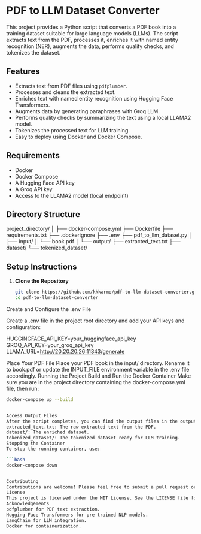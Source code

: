 # PDF to LLM Dataset Converter

This project provides a Python script that converts a PDF book into a training dataset suitable for large language models (LLMs). The script extracts text from the PDF, processes it, enriches it with named entity recognition (NER), augments the data, performs quality checks, and tokenizes the dataset.

## Features

- Extracts text from PDF files using `pdfplumber`.
- Processes and cleans the extracted text.
- Enriches text with named entity recognition using Hugging Face Transformers.
- Augments data by generating paraphrases with Groq LLM.
- Performs quality checks by summarizing the text using a local LLAMA2 model.
- Tokenizes the processed text for LLM training.
- Easy to deploy using Docker and Docker Compose.

## Requirements

- Docker
- Docker Compose
- A Hugging Face API key
- A Groq API key
- Access to the LLAMA2 model (local endpoint)

## Directory Structure


project_directory/
│
├── docker-compose.yml
├── Dockerfile
├── requirements.txt
├── .dockerignore
├── .env
├── pdf_to_llm_dataset.py
│
├── input/
│ └── book.pdf
│
└── output/
├── extracted_text.txt
├── dataset/
└── tokenized_dataset/

## Setup Instructions

1. **Clone the Repository**

   ```bash
   git clone https://github.com/kkkarmo/pdf-to-llm-dataset-converter.git
   cd pdf-to-llm-dataset-converter

Create and Configure the .env File

Create a .env file in the project root directory and add your API keys and configuration:


HUGGINGFACE_API_KEY=your_huggingface_api_key
GROQ_API_KEY=your_groq_api_key
LLAMA_URL=http://20.20.20.26:11343/generate

Place Your PDF File
Place your PDF book in the input/ directory. Rename it to book.pdf or update the INPUT_FILE environment variable in the .env file accordingly.
Running the Project
Build and Run the Docker Container
Make sure you are in the project directory containing the docker-compose.yml file, then run:

   ```bash
   docker-compose up --build


Access Output Files
After the script completes, you can find the output files in the output/ directory. This includes:
extracted_text.txt: The raw extracted text from the PDF.
dataset/: The enriched dataset.
tokenized_dataset/: The tokenized dataset ready for LLM training.
Stopping the Container
To stop the running container, use:

   ```bash
   docker-compose down


Contributing
Contributions are welcome! Please feel free to submit a pull request or open an issue if you find any bugs or have suggestions for improvements.
License
This project is licensed under the MIT License. See the LICENSE file for more details.
Acknowledgements
pdfplumber for PDF text extraction.
Hugging Face Transformers for pre-trained NLP models.
LangChain for LLM integration.
Docker for containerization.
